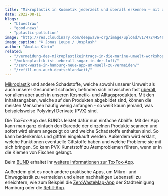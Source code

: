```yaml
---
title: "Mikroplastik in Kosmetik jederzeit und überall erkennen – mit der ToxFox-App"
date: 2022-08-11
blogs: 
  - "bluestraw"
  - "good-news"
  - "pplastic-pollution"
image: "http://res.cloudinary.com/deepwave-org/image/upload/v1747244546/deepwave.org/smartphone_toxfox_app_jonas-leupe-unsplash-scaled.jpg"
image_caption: "© Jonas Leupe / Unsplash"
author: "Amalia Klein"
related: 
  - "/vermeidung-des-mikroplastikeintrags-in-die-marine-umwelt-workshop/"
  - "/mikroplastik-ist-ueberall-sogar-in-der-luft/"
  - "/zero-waste-in-hamburg-neue-app-um-muell-zu-vermeiden/"
  - "/refill-nun-auch-deutschlandweit/"
---
```


[Mikroplastik](https://www.deepwave.org/vermeidung-des-mikroplastikeintrags-in-die-marine-umwelt-workshop/) und andere Schadstoffe, welche sowohl unserer Umwelt als auch unserer Gesundheit schaden, befinden sich inzwischen fast [überall](https://www.deepwave.org/mikroplastik-ist-ueberall-sogar-in-der-luft/), vor allem aber auch in unseren Kosmetik- und Alltagsprodukten. Mit den Inhaltsangaben, welche auf den Produkten abgebildet sind, können die meisten Menschen häufig wenig anfangen - so weiß kaum jemand, was beispielsweise Polyvinyl Derivate (PVX) sind.

Die ToxFox-App des BUNDs leistet dafür nun einfache Abhilfe. Mit der App kann man ganz einfach den Barcode der einzelnen Produkte scannen und sofort wird einem angezeigt ob und welche Schadstoffe enthalten sind. So kann bedenkenlos und giftfrei eingekauft werden. Außerdem wird erklärt, welche Funktionen eventuelle Giftstoffe haben und welche Probleme sie mit sich bringen. So kann PVX-Kunststoff zu Atemproblemen führen, wenn er in die Kiemen von Fischen gelangt.

Beim [BUND](https://www.bund.net/) erhaltet ihr [weitere Informationen zur ToxFox-App](https://www.bund.net/themen/chemie/toxfox/).

Außerdem gibt es noch andere praktische Apps, um Mikro- und Einwegplastik zu vermeiden und einen nachhaltigen Lebensstil zu erleichtern, wie zum Beispiel die [ZeroWasteMap-App](https://www.deepwave.org/zero-waste-in-hamburg-neue-app-um-muell-zu-vermeiden/) der Stadtreinigung Hamburg oder die [Refill-App](https://www.deepwave.org/refill-nun-auch-deutschlandweit/).

